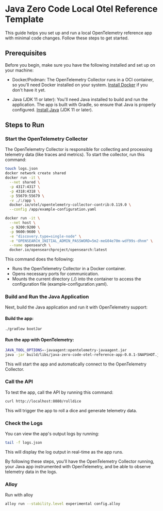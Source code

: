 # Java Zero Code Local Otel Reference Template

This guide helps you set up and run a local OpenTelemetry reference app with minimal code changes. Follow these steps to get started.

## Prerequisites

Before you begin, make sure you have the following installed and set up on your machine:

- Docker/Podman: The OpenTelemetry Collector runs in a OCI container, so you'll need Docker installed on your system. [Install Docker](https://docs.docker.com/engine/install/) if you don't have it yet.

- Java (JDK 11 or later): You'll need Java installed to build and run the application. The app is built with Gradle, so ensure that Java is properly configured. [Install Java](https://www.openlogic.com/openjdk-downloads) (JDK 11 or later).

## Steps to Run

### Start the OpenTelemetry Collector
The OpenTelemetry Collector is responsible for collecting and processing telemetry data (like traces and metrics). To start the collector, run this command:

```sh
touch logs.json
docker network create shared
docker run -it \
  --net shared \
  -p 4317:4317 \
  -p 4318:4318 \
  -p 55679:55679 \
  -v ./:/app \
  docker.io/otel/opentelemetry-collector-contrib:0.119.0 \
  --config /app/example-configuration.yaml
```

```sh
docker run -it \
  --net host \
  -p 9200:9200 \
  -p 9600:9600 \
  -e "discovery.type=single-node" \
  -e "OPENSEARCH_INITIAL_ADMIN_PASSWORD=5m2-meG04e70m-wdf99s-dhnm" \
  --name opensearch \
  docker.io/opensearchproject/opensearch:latest
```

This command does the following:
- Runs the OpenTelemetry Collector in a Docker container.
- Opens necessary ports for communication.
- Mounts the current directory (./) into the container to access the configuration file (example-configuration.yaml).

### Build and Run the Java Application

Next, build the Java application and run it with OpenTelemetry support:

#### Build the app:

```sh
./gradlew bootJar
```

#### Run the app with OpenTelemetry:

```sh
JAVA_TOOL_OPTIONS=-javaagent:opentelemetry-javaagent.jar
java -jar build/libs/java-zero-code-otel-reference-app-0.0.1-SNAPSHOT.jar
```

This will start the app and automatically connect to the OpenTelemetry Collector.

### Call the API
To test the app, call the API by running this command:

```sh
curl http://localhost:8080/rolldice
```

This will trigger the app to roll a dice and generate telemetry data.

### Check the Logs
You can view the app's output logs by running:

```sh
tail -f logs.json
```

This will display the log output in real-time as the app runs.

By following these steps, you'll have the OpenTelemetry Collector running, your Java app instrumented with OpenTelemetry, and be able to observe telemetry data in the logs.

### Alloy

Run with alloy

```sh
alloy run --stability.level experimental config.alloy
```
